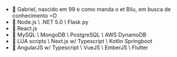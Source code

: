 - 👋 Gabriel, nascido em 99 e como manda o et Bilu, em busca de conhecimento =D
- 🌟 Node.js \ .NET 5.0 \ Flask py
- 🌟 React.js
- 💾 MySQL \ MongoDB \ PostgreSQL \ AWS DynamoDB
- 👀 LUA scripts \ Next.js w/ Typescript \ Kotlin Springboot
- 👀 AngularJS w/ Typescript \ VueJS \ EmberJS \ Flutter 
